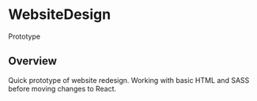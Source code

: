 # WebsiteDesign

Prototype

## Overview

Quick prototype of website redesign. Working with basic HTML and SASS before moving changes to React. 
